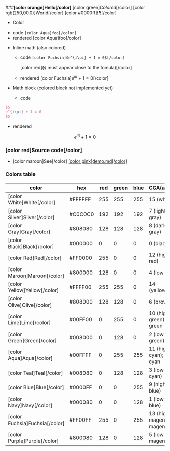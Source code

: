 ###**[color orange]Hello[/color]** [color green]*Colored*[/color] [color rgb(250,00,0)]World[/color] [color #0000ff]***!!!***[/color]

* Color
- code `[color Aqua]foo[/color]`
- rendered [color Aqua]foo[/color]

* Inline math (also colored)
  - code `[color Fuchsia]$e^{i\pi} + 1 = 0$[/color]`

    [color red](**`$`** must appear close to the fomula)[/color]

  - rendered [color Fuchsia]$e^{i\pi} + 1 = 0$[/color]

* Math block (colored block not implemented yet)
  - code
```tex
$$
e^{i\pi} + 1 = 0
$$
```
- rendered
<!--[color red]-->
$$
e^{i\pi} + 1 = 0
$$
<!--[/color]-->

### [color red]Source code[/color]
* [color maroon]See[/color] [[color pink]demo.md[/color]](demo.md)

### Colors table
color| hex| red| green| blue| CGA(alias)
-----| ---| ---| -----| ----| ---
[color White]White[/color]| #FFFFFF| 255| 255| 255| 15 (white)
[color Silver]Silver[/color]| #C0C0C0| 192| 192| 192| 7 (light gray)
[color Gray]Gray[/color]| #808080| 128| 128| 128| 8 (dark gray)
[color Black]Black[/color]| #000000| 0| 0| 0| 0 (black)
[color Red]Red[/color]| #FF0000| 255| 0| 0| 12 (high red)
[color Maroon]Maroon[/color]| #800000| 128| 0| 0| 4 (low red)
[color Yellow]Yellow[/color]| #FFFF00| 255| 255| 0| 14 (yellow)
[color Olive]Olive[/color]| #808000| 128| 128| 0| 6 (brown)
[color Lime]Lime[/color]| #00FF00| 0| 255| 0| 10 (high green); green
[color Green]Green[/color]| #008000| 0| 128| 0| 2 (low green)
[color Aqua]Aqua[/color]| #00FFFF| 0| 255| 255| 11 (high cyan); cyan
[color Teal]Teal[/color]| #008080| 0| 128| 128| 3 (low cyan)
[color Blue]Blue[/color]| #0000FF| 0| 0| 255| 9 (high blue)
[color Navy]Navy[/color]| #000080| 0| 0| 128| 1 (low blue)
[color Fuchsia]Fuchsia[/color]| #FF00FF| 255| 0| 255| 13 (high magenta); magenta
[color Purple]Purple[/color]| #800080| 128| 0| 128| 5 (low magenta)

